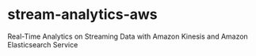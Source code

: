 # stream-analytics-aws
Real-Time Analytics on Streaming Data with Amazon Kinesis and Amazon Elasticsearch Service 
